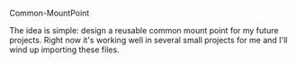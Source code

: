 Common-MountPoint

The idea is simple: design a reusable common mount point for my future projects.
Right now it's working well in several small projects for me and I'll wind up
importing these files.
